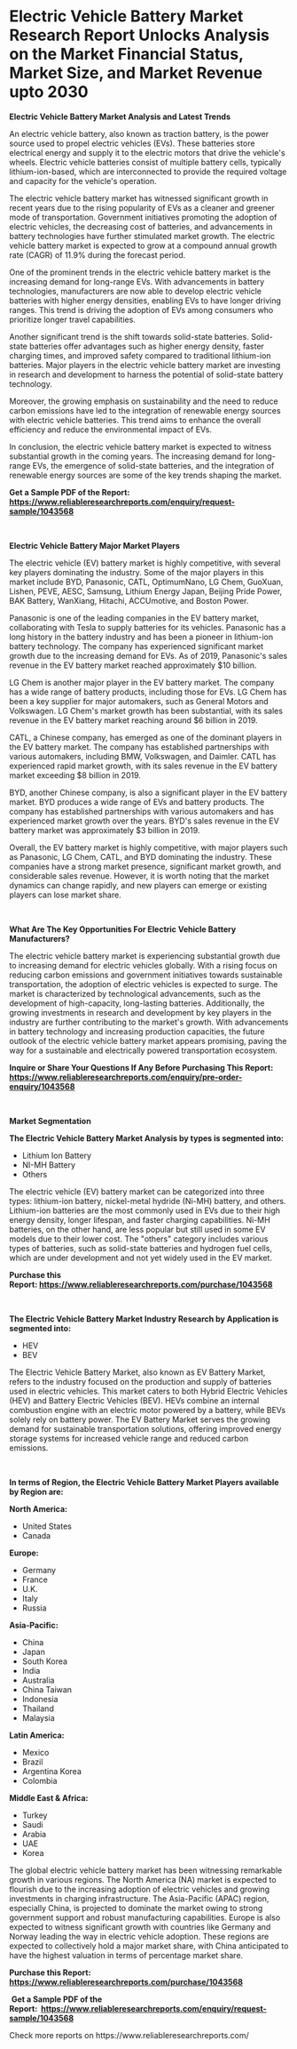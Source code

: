 <p><h1>Electric Vehicle Battery Market Research Report Unlocks Analysis on the Market Financial Status, Market Size, and Market Revenue upto 2030</h1></p><p><strong>Electric Vehicle Battery Market Analysis and Latest Trends</strong></p>
<p><p>An electric vehicle battery, also known as traction battery, is the power source used to propel electric vehicles (EVs). These batteries store electrical energy and supply it to the electric motors that drive the vehicle's wheels. Electric vehicle batteries consist of multiple battery cells, typically lithium-ion-based, which are interconnected to provide the required voltage and capacity for the vehicle's operation.</p><p>The electric vehicle battery market has witnessed significant growth in recent years due to the rising popularity of EVs as a cleaner and greener mode of transportation. Government initiatives promoting the adoption of electric vehicles, the decreasing cost of batteries, and advancements in battery technologies have further stimulated market growth. The electric vehicle battery market is expected to grow at a compound annual growth rate (CAGR) of 11.9% during the forecast period.</p><p>One of the prominent trends in the electric vehicle battery market is the increasing demand for long-range EVs. With advancements in battery technologies, manufacturers are now able to develop electric vehicle batteries with higher energy densities, enabling EVs to have longer driving ranges. This trend is driving the adoption of EVs among consumers who prioritize longer travel capabilities.</p><p>Another significant trend is the shift towards solid-state batteries. Solid-state batteries offer advantages such as higher energy density, faster charging times, and improved safety compared to traditional lithium-ion batteries. Major players in the electric vehicle battery market are investing in research and development to harness the potential of solid-state battery technology.</p><p>Moreover, the growing emphasis on sustainability and the need to reduce carbon emissions have led to the integration of renewable energy sources with electric vehicle batteries. This trend aims to enhance the overall efficiency and reduce the environmental impact of EVs.</p><p>In conclusion, the electric vehicle battery market is expected to witness substantial growth in the coming years. The increasing demand for long-range EVs, the emergence of solid-state batteries, and the integration of renewable energy sources are some of the key trends shaping the market.</p></p>
<p><strong>Get a Sample PDF of the Report:&nbsp; <a href="https://www.reliableresearchreports.com/enquiry/request-sample/1043568">https://www.reliableresearchreports.com/enquiry/request-sample/1043568</a></strong></p>
<p>&nbsp;</p>
<p><strong>Electric Vehicle Battery Major Market Players</strong></p>
<p><p>The electric vehicle (EV) battery market is highly competitive, with several key players dominating the industry. Some of the major players in this market include BYD, Panasonic, CATL, OptimumNano, LG Chem, GuoXuan, Lishen, PEVE, AESC, Samsung, Lithium Energy Japan, Beijing Pride Power, BAK Battery, WanXiang, Hitachi, ACCUmotive, and Boston Power.</p><p>Panasonic is one of the leading companies in the EV battery market, collaborating with Tesla to supply batteries for its vehicles. Panasonic has a long history in the battery industry and has been a pioneer in lithium-ion battery technology. The company has experienced significant market growth due to the increasing demand for EVs. As of 2019, Panasonic's sales revenue in the EV battery market reached approximately $10 billion.</p><p>LG Chem is another major player in the EV battery market. The company has a wide range of battery products, including those for EVs. LG Chem has been a key supplier for major automakers, such as General Motors and Volkswagen. LG Chem's market growth has been substantial, with its sales revenue in the EV battery market reaching around $6 billion in 2019.</p><p>CATL, a Chinese company, has emerged as one of the dominant players in the EV battery market. The company has established partnerships with various automakers, including BMW, Volkswagen, and Daimler. CATL has experienced rapid market growth, with its sales revenue in the EV battery market exceeding $8 billion in 2019.</p><p>BYD, another Chinese company, is also a significant player in the EV battery market. BYD produces a wide range of EVs and battery products. The company has established partnerships with various automakers and has experienced market growth over the years. BYD's sales revenue in the EV battery market was approximately $3 billion in 2019.</p><p>Overall, the EV battery market is highly competitive, with major players such as Panasonic, LG Chem, CATL, and BYD dominating the industry. These companies have a strong market presence, significant market growth, and considerable sales revenue. However, it is worth noting that the market dynamics can change rapidly, and new players can emerge or existing players can lose market share.</p></p>
<p>&nbsp;</p>
<p><strong>What Are The Key Opportunities For Electric Vehicle Battery Manufacturers?</strong></p>
<p><p>The electric vehicle battery market is experiencing substantial growth due to increasing demand for electric vehicles globally. With a rising focus on reducing carbon emissions and government initiatives towards sustainable transportation, the adoption of electric vehicles is expected to surge. The market is characterized by technological advancements, such as the development of high-capacity, long-lasting batteries. Additionally, the growing investments in research and development by key players in the industry are further contributing to the market's growth. With advancements in battery technology and increasing production capacities, the future outlook of the electric vehicle battery market appears promising, paving the way for a sustainable and electrically powered transportation ecosystem.</p></p>
<p><strong>Inquire or Share Your Questions If Any Before Purchasing This Report: <a href="https://www.reliableresearchreports.com/enquiry/pre-order-enquiry/1043568">https://www.reliableresearchreports.com/enquiry/pre-order-enquiry/1043568</a></strong></p>
<p>&nbsp;</p>
<p><strong>Market Segmentation</strong></p>
<p><strong>The Electric Vehicle Battery Market Analysis by types is segmented into:</strong></p>
<p><ul><li>Lithium Ion Battery</li><li>NI-MH Battery</li><li>Others</li></ul></p>
<p><p>The electric vehicle (EV) battery market can be categorized into three types: lithium-ion battery, nickel-metal hydride (Ni-MH) battery, and others. Lithium-ion batteries are the most commonly used in EVs due to their high energy density, longer lifespan, and faster charging capabilities. Ni-MH batteries, on the other hand, are less popular but still used in some EV models due to their lower cost. The "others" category includes various types of batteries, such as solid-state batteries and hydrogen fuel cells, which are under development and not yet widely used in the EV market.</p></p>
<p><strong>Purchase this Report:&nbsp;<a href="https://www.reliableresearchreports.com/purchase/1043568">https://www.reliableresearchreports.com/purchase/1043568</a></strong></p>
<p>&nbsp;</p>
<p><strong>The Electric Vehicle Battery Market Industry Research by Application is segmented into:</strong></p>
<p><ul><li>HEV</li><li>BEV</li></ul></p>
<p><p>The Electric Vehicle Battery Market, also known as EV Battery Market, refers to the industry focused on the production and supply of batteries used in electric vehicles. This market caters to both Hybrid Electric Vehicles (HEV) and Battery Electric Vehicles (BEV). HEVs combine an internal combustion engine with an electric motor powered by a battery, while BEVs solely rely on battery power. The EV Battery Market serves the growing demand for sustainable transportation solutions, offering improved energy storage systems for increased vehicle range and reduced carbon emissions.</p></p>
<p>&nbsp;</p>
<p><strong>In terms of Region, the Electric Vehicle Battery Market Players available by Region are:</strong></p>
<p>
    <p> <strong> North America: </strong>
        <ul>
            <li>United States</li>
            <li>Canada</li>
        </ul>
        </p> 
    <p> <strong> Europe: </strong>
        <ul>
            <li>Germany</li>
            <li>France</li>
            <li>U.K.</li>
            <li>Italy</li>
            <li>Russia</li>
        </ul>
        </p> 
    <p> <strong> Asia-Pacific: </strong>
        <ul>
            <li>China</li>
            <li>Japan</li>
            <li>South Korea</li>
            <li>India</li>
            <li>Australia</li>
            <li>China Taiwan</li>
            <li>Indonesia</li>
            <li>Thailand</li>
            <li>Malaysia</li>
        </ul>
        </p> 
    <p> <strong> Latin America: </strong>
        <ul>
            <li>Mexico</li>
            <li>Brazil</li>
            <li>Argentina Korea</li>
            <li>Colombia</li>
        </ul>
        </p> 
    <p> <strong> Middle East & Africa: </strong>
        <ul>
            <li>Turkey</li>
            <li>Saudi</li>
            <li>Arabia</li>
            <li>UAE</li>
            <li>Korea</li>
        </ul>
    </p>
    </p>
<p><p>The global electric vehicle battery market has been witnessing remarkable growth in various regions. The North America (NA) market is expected to flourish due to the increasing adoption of electric vehicles and growing investments in charging infrastructure. The Asia-Pacific (APAC) region, especially China, is projected to dominate the market owing to strong government support and robust manufacturing capabilities. Europe is also expected to witness significant growth with countries like Germany and Norway leading the way in electric vehicle adoption. These regions are expected to collectively hold a major market share, with China anticipated to have the highest valuation in terms of percentage market share.</p></p>
<p><strong>Purchase this Report: <a href="https://www.reliableresearchreports.com/purchase/1043568">https://www.reliableresearchreports.com/purchase/1043568</a></strong></p>
<p>&nbsp;<strong>Get a Sample PDF of the Report:&nbsp;&nbsp;<a href="https://www.reliableresearchreports.com/enquiry/request-sample/1043568">https://www.reliableresearchreports.com/enquiry/request-sample/1043568</a></strong></p>
<p><strong></strong></p>
<p>Check more reports on https://www.reliableresearchreports.com/</p>